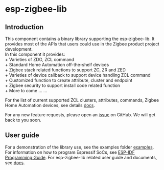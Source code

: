 # esp-zigbee-lib

## Introduction
This component contains a binary library supporting the esp-zigbee-lib. It provides most of the APIs that users could use in the Zigbee product project development.  
In this component it provides:  
    + Varieties of ZDO, ZCL command  
    + Standard Home Automation off-the-shelf devices  
    + Zigbee stack related functions to support ZC, ZR and ZED  
    + Varieties of device callback to support device handling ZCL command  
    + Customized function to create attribute, cluster and endpoint  
    + Zigbee security to support install code related function  
    + More to come ... ...  

For the list of current supported ZCL clusters, attributes, commands, Zigbee Home Automation devices, see details [docs](https://docs.espressif.com/projects/esp-zigbee-sdk/en/latest/esp32/developing.html#zigbee-product).

For any new feature requests, please open an [issue](https://github.com/espressif/esp-zigbee-sdk/issues) on GitHub. We will get back to you soon.

## User guide
For a demonstration of the library use, see the examples folder [examples](https://github.com/espressif/esp-zigbee-sdk/tree/main/examples).
For information on how to program Espressif SoCs, see [ESP-IDF Programming Guide](https://docs.espressif.com/projects/esp-idf).
For esp-zigbee-lib related user guide and documents, see [docs](https://docs.espressif.com/projects/esp-zigbee-sdk/).

